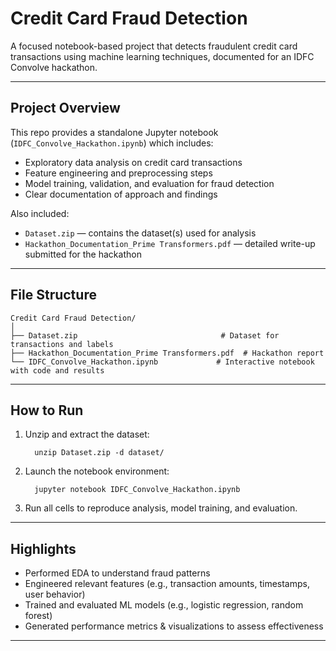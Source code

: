 # Credit Card Fraud Detection

A focused notebook-based project that detects fraudulent credit card transactions using machine learning techniques, documented for an IDFC Convolve hackathon.

---

##  Project Overview

This repo provides a standalone Jupyter notebook (`IDFC_Convolve_Hackathon.ipynb`) which includes:
- Exploratory data analysis on credit card transactions
- Feature engineering and preprocessing steps
- Model training, validation, and evaluation for fraud detection
- Clear documentation of approach and findings

Also included:  
- `Dataset.zip` — contains the dataset(s) used for analysis  
- `Hackathon_Documentation_Prime Transformers.pdf` — detailed write-up submitted for the hackathon

---

## File Structure

```
Credit Card Fraud Detection/
│
├── Dataset.zip                                # Dataset for transactions and labels
├── Hackathon_Documentation_Prime Transformers.pdf  # Hackathon report
└── IDFC_Convolve_Hackathon.ipynb             # Interactive notebook with code and results
```

---

##  How to Run

1. Unzip and extract the dataset:
 
         unzip Dataset.zip -d dataset/  
2. Launch the notebook environment:
 
         jupyter notebook IDFC_Convolve_Hackathon.ipynb  
3. Run all cells to reproduce analysis, model training, and evaluation.

---

##  Highlights

- Performed EDA to understand fraud patterns
- Engineered relevant features (e.g., transaction amounts, timestamps, user behavior)
- Trained and evaluated ML models (e.g., logistic regression, random forest)
- Generated performance metrics & visualizations to assess effectiveness

---

